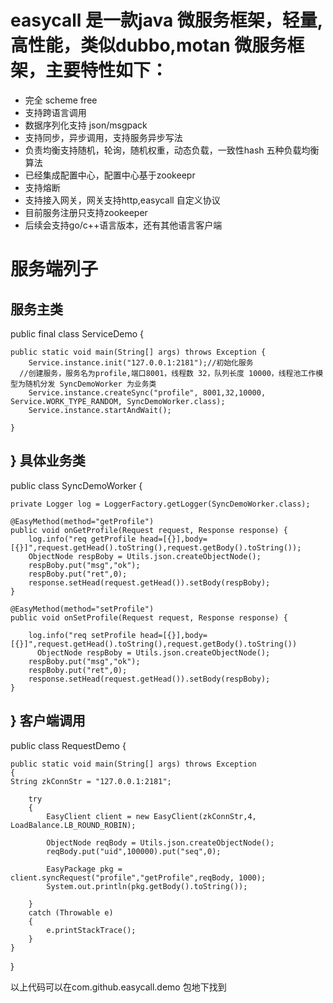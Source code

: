 # 
easycall 是一款java 微服务框架，轻量,高性能，类似dubbo,motan 微服务框架，主要特性如下：
========================
* 完全 scheme free
* 支持跨语言调用
* 数据序列化支持 json/msgpack
* 支持同步，异步调用，支持服务异步写法
* 负责均衡支持随机，轮询，随机权重，动态负载，一致性hash 五种负载均衡算法
* 已经集成配置中心，配置中心基于zookeepr
* 支持熔断
* 支持接入网关，网关支持http,easycall 自定义协议
* 目前服务注册只支持zookeeper
* 后续会支持go/c++语言版本，还有其他语言客户端

服务端列子
========
服务主类
--------
public final class ServiceDemo {

    public static void main(String[] args) throws Exception {	
    	Service.instance.init("127.0.0.1:2181");//初始化服务
      //创建服务，服务名为profile,端口8001，线程数 32，队列长度 10000，线程池工作模型为随机分发 SyncDemoWorker 为业务类
    	Service.instance.createSync("profile", 8001,32,10000, Service.WORK_TYPE_RANDOM, SyncDemoWorker.class);
    	Service.instance.startAndWait();
    	
    }
}
具体业务类
---------
public class SyncDemoWorker {

	private Logger log = LoggerFactory.getLogger(SyncDemoWorker.class);
    
    @EasyMethod(method="getProfile")
    public void onGetProfile(Request request, Response response) {
    	log.info("req getProfile head=[{}],body=[{}]",request.getHead().toString(),request.getBody().toString()); 	
    	ObjectNode respBoby = Utils.json.createObjectNode();
    	respBoby.put("msg","ok");
    	respBoby.put("ret",0);
    	response.setHead(request.getHead()).setBody(respBoby);
    }
    
    @EasyMethod(method="setProfile")
    public void onSetProfile(Request request, Response response) {
    	
    	log.info("req setProfile head=[{}],body=[{}]",request.getHead().toString(),request.getBody().toString())
		  ObjectNode respBoby = Utils.json.createObjectNode();
    	respBoby.put("msg","ok");
    	respBoby.put("ret",0);
    	response.setHead(request.getHead()).setBody(respBoby);
    }
}
客户端调用
---------

public class RequestDemo {
	
	public static void main(String[] args) throws Exception
	{
    String zkConnStr = "127.0.0.1:2181";

		try
		{
			EasyClient client = new EasyClient(zkConnStr,4, LoadBalance.LB_ROUND_ROBIN);
      
			ObjectNode reqBody = Utils.json.createObjectNode();
			reqBody.put("uid",100000).put("seq",0);

			EasyPackage pkg = client.syncRequest("profile","getProfile",reqBody, 1000);
			System.out.println(pkg.getBody().toString());

		}
		catch (Throwable e)
		{
			e.printStackTrace();
		}
	}
}

以上代码可以在com.github.easycall.demo 包地下找到
